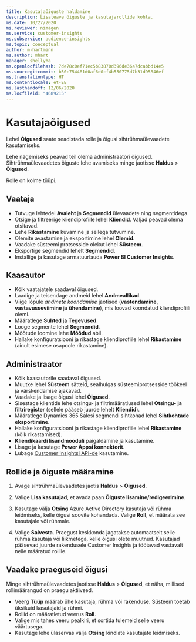```yaml
---
title: Kasutajaõiguste haldamine
description: Lisateave õiguste ja kasutajarollide kohta.
ms.date: 10/27/2020
ms.reviewer: nimagen
ms.service: customer-insights
ms.subservice: audience-insights
ms.topic: conceptual
author: m-hartmann
ms.author: mhart
manager: shellyha
ms.openlocfilehash: 7de78c0ef71ec5b83870d396de36a7dcabbd14e5
ms.sourcegitcommit: b50c754481d0af6d0cf4b550775d7b31d95846ef
ms.translationtype: HT
ms.contentlocale: et-EE
ms.lasthandoff: 12/06/2020
ms.locfileid: "4689215"
---
```

# <a name="user-permissions"></a>Kasutajaõigused

Lehel **Õigused** saate seadistada rolle ja õigusi sihtrühmaülevaadete kasutamiseks.

Lehe nägemiseks peavad teil olema administraatori õigused. Sihtrühmaülevaadetes õiguste lehe avamiseks minge jaotisse **Haldus** > **Õigused**.

Rolle on kolme tüüpi.

## <a name="viewer"></a>Vaataja

- Tutvuge lehtedel **Avaleht** ja **Segmendid** ülevaadete ning segmentidega.
- Otsige ja filtreerige kliendiprofiile lehel **Kliendid**. Väljad peavad olema otsitavad.
- Lehe **Rikastamine** kuvamine ja sellega tutvumine.
- Olemite avastamine ja eksportimine lehel **Olemid**.
- Vaadake süsteemi protsesside olekut lehel **Süsteem**.
- Eksportige segmendid lehelt **Segmendid**.
- Installige ja kasutage armatuurlauda **Power BI Customer Insights**.

## <a name="contributor"></a>Kaasautor

- Kõik vaatajatele saadaval õigused.
- Laadige ja teisendage andmeid lehel **Andmeallikad**.
- Viige lõpule *andmete koondamise* jaotised (**vastendamine**, **vastavusseviimine** ja **ühendamine**), mis loovad koondatud kliendiprofiili olemi.
- Määratlege **Suhted** ja **Tegevused**.
- Looge segmente lehel **Segmendid**.
- Mõõtude loomine lehe **Mõõdud** abil.
- Hallake konfiguratsiooni ja rikastage kliendiprofiile lehel **Rikastamine** (ainult esimese osapoole rikastamine).

## <a name="administrator"></a>Administraator

- Kõik kaasautorile saadaval õigused.
- Muutke lehel **Süsteem** sätteid, sealhulgas süsteemiprotsesside töökeel ja värskendamise ajakavad.
- Vaadake ja lisage õigusi lehel **Õigused**.
- Sisestage klientide lehe otsingu- ja filtrimääratlused lehel **Otsingu- ja filtriregister** (sellele pääseb juurde lehelt **Kliendid**).
- Määratlege Dynamics 365 Salesi segmendi sihtkohad lehel **Sihtkohtade eksportimine**.
- Hallake konfiguratsiooni ja rikastage kliendiprofiile lehel **Rikastamine** (kõik rikastamised).
- **Kliendikaardi lisandmooduli** paigaldamine ja kasutamine.
- Lisage ja kasutage **Power Appsi konnektorit**.
- Lubage [Customer Insightsi API-de](apis.md) kasutamine.

## <a name="assign-roles-and-permissions"></a>Rollide ja õiguste määramine

1. Avage sihtrühmaülevaadetes jaotis **Haldus** > **Õigused**.

1. Valige **Lisa kasutajad**, et avada paan **Õiguste lisamine/redigeerimine**.

1. Kasutage välja **Otsing** Azure Active Directory kasutaja või rühma leidmiseks, kelle õigusi soovite kohandada. Valige **Roll**, et määrata see kasutajale või rühmale.

1. Valige **Salvesta**. Praegust keskkonda jagatakse automaatselt selle rühma kasutaja või liikmetega, kelle õigusi olete muutnud. Kasutajad pääsevad juurde rakendusele Customer Insights ja töötavad vastavalt neile määratud rollile.

## <a name="view-current-permissions"></a>Vaadake praeguseid õigusi

Minge sihtrühmaülevaadetes jaotisse **Haldus** > **Õigused**, et näha, millised rollimäärangud on praegu aktiivsed.

- Veerg **Tüüp** määrab ühe kasutaja, rühma või rakenduse. Süsteem toetab üksikuid kasutajaid ja rühmi.
- Rollid on määratletud veerus **Roll**.
- Valige mis tahes veeru pealkiri, et sortida tulemeid selle veeru väärtusega.
- Kasutage lehe ülaservas välja **Otsing** kindlate kasutajate leidmiseks.

